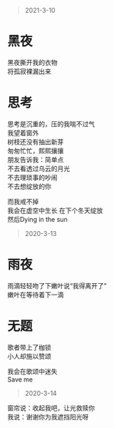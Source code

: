 
> 2021-3-10 
# 黑夜

黑夜撕开我的衣物   
将孤寂裸漏出来


# 思考  

思考是沉重的，压的我喘不过气    
我望着窗外   
树枝还没有抽出新芽   
匆匆忙忙，熙熙攘攘   
朋友告诉我：简单点   
不去看透过乌云的月光   
不去理琐事的吵闹   
不去想绽放的你   

而我戒不掉    
我会在虚空中生长
在下个冬天绽放   
然后Dying in the sun  


> 2020-3-13  

# 雨夜   

雨滴轻轻吻了下嫩叶说“我得离开了”    
嫩叶在等待着下一滴  


# 无题   

歌者带上了枷锁   
小人却施以赞颂   

我会在歌颂中迷失   
Save me


> 2020-3-14   

窗帘说：收起我吧，让光救赎你   
我说：谢谢你为我遮挡阳光呀





 
     




